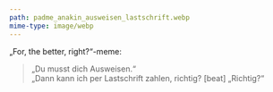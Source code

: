 ```yaml
---
path: padme_anakin_ausweisen_lastschrift.webp
mime-type: image/webp
---
```


„For, the better, right?“-meme:

> „Du musst dich Ausweisen.“  
> „Dann kann ich per Lastschrift zahlen, richtig?
> [beat]
> „Richtig?“
